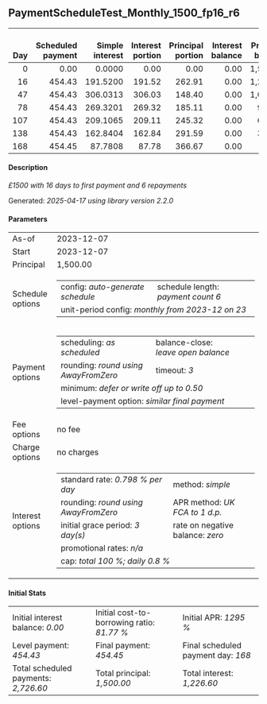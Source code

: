 <h2>PaymentScheduleTest_Monthly_1500_fp16_r6</h2>
<table>
    <thead style="vertical-align: bottom;">
        <th style="text-align: right;">Day</th>
        <th style="text-align: right;">Scheduled payment</th>
        <th style="text-align: right;">Simple interest</th>
        <th style="text-align: right;">Interest portion</th>
        <th style="text-align: right;">Principal portion</th>
        <th style="text-align: right;">Interest balance</th>
        <th style="text-align: right;">Principal balance</th>
        <th style="text-align: right;">Total simple interest</th>
        <th style="text-align: right;">Total interest</th>
        <th style="text-align: right;">Total principal</th>
    </thead>
    <tr style="text-align: right;">
        <td class="ci00">0</td>
        <td class="ci01" style="white-space: nowrap;">0.00</td>
        <td class="ci02">0.0000</td>
        <td class="ci03">0.00</td>
        <td class="ci04">0.00</td>
        <td class="ci05">0.00</td>
        <td class="ci06">1,500.00</td>
        <td class="ci07">0.0000</td>
        <td class="ci08">0.00</td>
        <td class="ci09">0.00</td>
    </tr>
    <tr style="text-align: right;">
        <td class="ci00">16</td>
        <td class="ci01" style="white-space: nowrap;">454.43</td>
        <td class="ci02">191.5200</td>
        <td class="ci03">191.52</td>
        <td class="ci04">262.91</td>
        <td class="ci05">0.00</td>
        <td class="ci06">1,237.09</td>
        <td class="ci07">191.5200</td>
        <td class="ci08">191.52</td>
        <td class="ci09">262.91</td>
    </tr>
    <tr style="text-align: right;">
        <td class="ci00">47</td>
        <td class="ci01" style="white-space: nowrap;">454.43</td>
        <td class="ci02">306.0313</td>
        <td class="ci03">306.03</td>
        <td class="ci04">148.40</td>
        <td class="ci05">0.00</td>
        <td class="ci06">1,088.69</td>
        <td class="ci07">497.5513</td>
        <td class="ci08">497.55</td>
        <td class="ci09">411.31</td>
    </tr>
    <tr style="text-align: right;">
        <td class="ci00">78</td>
        <td class="ci01" style="white-space: nowrap;">454.43</td>
        <td class="ci02">269.3201</td>
        <td class="ci03">269.32</td>
        <td class="ci04">185.11</td>
        <td class="ci05">0.00</td>
        <td class="ci06">903.58</td>
        <td class="ci07">766.8715</td>
        <td class="ci08">766.87</td>
        <td class="ci09">596.42</td>
    </tr>
    <tr style="text-align: right;">
        <td class="ci00">107</td>
        <td class="ci01" style="white-space: nowrap;">454.43</td>
        <td class="ci02">209.1065</td>
        <td class="ci03">209.11</td>
        <td class="ci04">245.32</td>
        <td class="ci05">0.00</td>
        <td class="ci06">658.26</td>
        <td class="ci07">975.9779</td>
        <td class="ci08">975.98</td>
        <td class="ci09">841.74</td>
    </tr>
    <tr style="text-align: right;">
        <td class="ci00">138</td>
        <td class="ci01" style="white-space: nowrap;">454.43</td>
        <td class="ci02">162.8404</td>
        <td class="ci03">162.84</td>
        <td class="ci04">291.59</td>
        <td class="ci05">0.00</td>
        <td class="ci06">366.67</td>
        <td class="ci07">1,138.8183</td>
        <td class="ci08">1,138.82</td>
        <td class="ci09">1,133.33</td>
    </tr>
    <tr style="text-align: right;">
        <td class="ci00">168</td>
        <td class="ci01" style="white-space: nowrap;">454.45</td>
        <td class="ci02">87.7808</td>
        <td class="ci03">87.78</td>
        <td class="ci04">366.67</td>
        <td class="ci05">0.00</td>
        <td class="ci06">0.00</td>
        <td class="ci07">1,226.5991</td>
        <td class="ci08">1,226.60</td>
        <td class="ci09">1,500.00</td>
    </tr>
</table>
<h4>Description</h4>
<p><i>£1500 with 16 days to first payment and 6 repayments</i></p>
<p>Generated: <i>2025-04-17 using library version 2.2.0</i></p>
<h4>Parameters</h4>
<table>
    <tr>
        <td>As-of</td>
        <td>2023-12-07</td>
    </tr>
    <tr>
        <td>Start</td>
        <td>2023-12-07</td>
    </tr>
    <tr>
        <td>Principal</td>
        <td>1,500.00</td>
    </tr>
    <tr>
        <td>Schedule options</td>
        <td>
            <table>
                <tr>
                    <td>config: <i>auto-generate schedule</i></td>
                    <td>schedule length: <i><i>payment count</i> 6</i></td>
                </tr>
                <tr>
                    <td colspan="2" style="white-space: nowrap;">unit-period config: <i>monthly from 2023-12 on 23</i></td>
                </tr>
            </table>
        </td>
    </tr>
    <tr>
        <td>Payment options</td>
        <td>
            <table>
                <tr>
                    <td>scheduling: <i>as scheduled</i></td>
                    <td>balance-close: <i>leave&nbsp;open&nbsp;balance</i></td>
                </tr>
                <tr>
                    <td>rounding: <i>round using AwayFromZero</i></td>
                    <td>timeout: <i>3</i></td>
                </tr>
                <tr>
                    <td colspan='2'>minimum: <i>defer&nbsp;or&nbsp;write&nbsp;off&nbsp;up&nbsp;to&nbsp;0.50</i></td>
                </tr>
                <tr>
                    <td colspan='2'>level-payment option: <i>similar&nbsp;final&nbsp;payment</i></td>
                </tr>
            </table>
        </td>
    </tr>
    <tr>
        <td>Fee options</td>
        <td>no fee
        </td>
    </tr>
    <tr>
        <td>Charge options</td>
        <td>no charges
        </td>
    </tr>
    <tr>
        <td>Interest options</td>
        <td>
            <table>
                <tr>
                    <td>standard rate: <i>0.798 % per day</i></td>
                    <td>method: <i>simple</i></td>
                </tr>
                <tr>
                    <td>rounding: <i>round using AwayFromZero</i></td>
                    <td>APR method: <i>UK FCA to 1 d.p.</i></td>
                </tr>
                <tr>
                    <td>initial grace period: <i>3 day(s)</i></td>
                    <td>rate on negative balance: <i>zero</i></td>
                </tr>
                <tr>
                    <td colspan="2">promotional rates: <i><i>n/a</i></i></td>
                </tr>
                <tr>
                    <td colspan="2">cap: <i>total 100 %; daily 0.8 %</td>
                </tr>
            </table>
        </td>
    </tr>
</table>
<h4>Initial Stats</h4>
<table>
    <tr>
        <td>Initial interest balance: <i>0.00</i></td>
        <td>Initial cost-to-borrowing ratio: <i>81.77 %</i></td>
        <td>Initial APR: <i>1295 %</i></td>
    </tr>
    <tr>
        <td>Level payment: <i>454.43</i></td>
        <td>Final payment: <i>454.45</i></td>
        <td>Final scheduled payment day: <i>168</i></td>
    </tr>
    <tr>
        <td>Total scheduled payments: <i>2,726.60</i></td>
        <td>Total principal: <i>1,500.00</i></td>
        <td>Total interest: <i>1,226.60</i></td>
    </tr>
</table>
